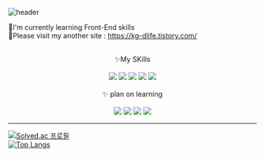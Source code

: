 
![header](https://capsule-render.vercel.app/api?color=gradient&type=waving&height=200&text=Hi%20This%20is%20Emma!&fontColor=black&fontSize=45&fontAlign=50&fontAlignY=40)
<br>

🌱I'm currently learning Front-End skills <br>
🍋Please visit my another site : https://kg-dlife.tistory.com/ <br><br>
<div text align="center">
✨My SKills<br>
<br>
 <img src="https://img.shields.io/badge/JavaScript-F7DF1E?style=flat&logo=JavaScript&logoColor=white"/> <img src="https://img.shields.io/badge/HTML5-E34F26?style=flat&logo=HTML5&logoColor=white"/> <img src="https://img.shields.io/badge/CSS3-1572B6?style=flat&logo=CSS3&logoColor=white"/> <img src="https://img.shields.io/badge/jQuery-0769AD?style=flat&logo=jQuery&logoColor=white"/> <img src="https://img.shields.io/badge/java-007396?style=flat&logo=java&logoColor=white">
 <br>
 <br>
 ✨ plan on learning<br>
 <br>
<img src="https://img.shields.io/badge/React-61DAFB?style=flat&logo=React&logoColor=white">
<img src="https://img.shields.io/badge/TypeScript-3178c6?style=flat&logo=TypeScript&logoColor=white"> <img src="https://img.shields.io/badge/Node.js-339933?style=flat&logo=Node.js&logoColor=white"> <img src="https://img.shields.io/badge/MySQL-4479A1?style=flat&logo=MySQL&logoColor=white">
</div> 

---
[![Solved.ac
프로필](http://mazassumnida.wtf/api/mini/generate_badge?boj=cjd191058)](https://solved.ac/cjd191058)<br>
[![Top Langs](https://github-readme-stats.vercel.app/api/top-langs/?username=Emma-Hyejin&layout=compact&theme=panda&langs_count=4)](https://github.com/anuraghazra/github-readme-stats)




